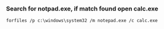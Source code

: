 ### Search for notpad.exe, if match found open calc.exe
```
forfiles /p c:\windows\system32 /m notepad.exe /c calc.exe
```

